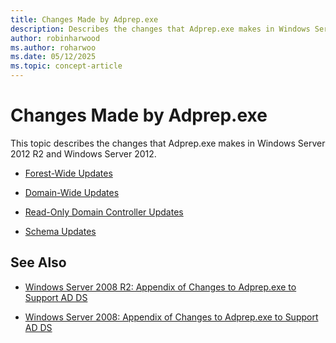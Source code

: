 ```yaml
---
title: Changes Made by Adprep.exe
description: Describes the changes that Adprep.exe makes in Windows Server 2012 R2 and Windows Server 2012
author: robinharwood
ms.author: roharwoo
ms.date: 05/12/2025
ms.topic: concept-article
---
```


# Changes Made by Adprep.exe

This topic describes the changes that Adprep.exe makes in Windows Server 2012 R2 and Windows Server 2012.

- [Forest-Wide Updates](../../../ad-ds/deploy/RODC/Forest-Wide-Updates.md)

- [Domain-Wide Updates](../../../ad-ds/deploy/Domain-Wide-Updates.md)

- [Read-Only Domain Controller Updates](../../../ad-ds/deploy/RODC/Read-Only-Domain-Controller-Updates.md)

- [Schema Updates](../../../ad-ds/deploy/Schema-Updates.md)

## See Also

- [Windows Server 2008 R2: Appendix of Changes to Adprep.exe to Support AD DS](/previous-versions/windows/it-pro/windows-server-2008-R2-and-2008/dd378876(v=ws.10))

- [Windows Server 2008: Appendix of Changes to Adprep.exe to Support AD DS](/previous-versions/windows/it-pro/windows-server-2008-R2-and-2008/cc770703(v=ws.10))
